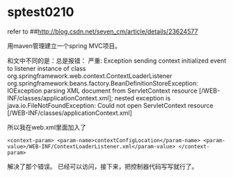 # sptest0210
refer to
##http://blog.csdn.net/seven_cm/article/details/23624577

用maven管理建立一个spring MVC项目。

和文中不同的是：总是报错：
严重: Exception sending context initialized event to listener instance of class org.springframework.web.context.ContextLoaderListener
org.springframework.beans.factory.BeanDefinitionStoreException: IOException parsing XML document from ServletContext resource [/WEB-INF/classes/applicationContext.xml]; nested exception is java.io.FileNotFoundException: Could not open ServletContext resource [/WEB-INF/classes/applicationContext.xml]

所以我在web.xml里面加入了


`
 <context-param>
    <param-name>contextConfigLocation</param-name>
    <param-value>/WEB-INF/ContextLoaderListener.xml</param-value>
 </context-param>
`


解决了那个错误。
已经可以访问，接下来，把控制器代码写写就行了。

